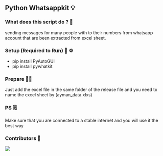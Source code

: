 ## Python Whatsappkit 💡

### What does this script do ? 🧰
sending messages for many people with to their numbers from whatsapp account that are been extracted from excel sheet.

### Setup (Required to Run) 🔩 ⚙️
- pip install PyAutoGUI
- pip install pywhatkit

### Prepare ✍🏼
Just add the excel file in the same folder of the release file 
and you need to name the excel sheet by (ayman_data.xlxs)

### PS 🗒
Make sure that you are connected to a stable internet and you will use it the best way

### Contributors 👏
<a href="https://github.com/omarabdelghany2/python_whatsappkit/graphs/contributors">
  <img src="https://contrib.rocks/image?repo=omarabdelghany2/python_whatsappkit" />
</a>
